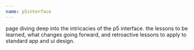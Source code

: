 ```yaml
---
name: p5interface
--- 
```


page diving deep into the intricacies of the p5 interface. the lessons to be learned, what changes going forward, and retroactive lessons to apply to standard app and ui design. 